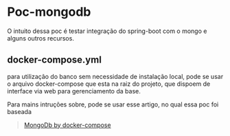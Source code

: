# Poc-mongodb

O intuito dessa poc é testar integração do spring-boot com o mongo e alguns outros recursos.

## docker-compose.yml

para utilização do banco sem necessidade de instalação local, pode se usar o arquivo docker-compose que esta na raiz do projeto, que dispoem de interface via web para gerenciamento da base.

Para mains intruções sobre, pode se usar esse artigo, no qual essa poc foi baseada

>[MongoDb by docker-compose](https://medium.com/@renato.groffe/mongodb-mongo-express-docker-compose-montando-rapidamente-um-ambiente-para-uso-824f25ca6957)
